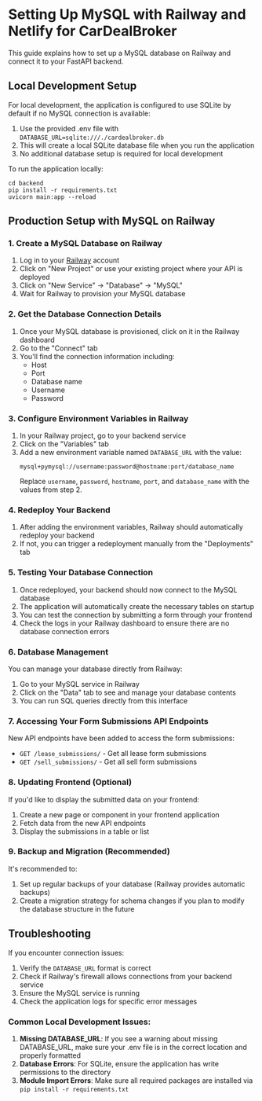# Setting Up MySQL with Railway and Netlify for CarDealBroker

This guide explains how to set up a MySQL database on Railway and connect it to your FastAPI backend.

## Local Development Setup

For local development, the application is configured to use SQLite by default if no MySQL connection is available:

1. Use the provided .env file with `DATABASE_URL=sqlite:///./cardealbroker.db`
2. This will create a local SQLite database file when you run the application
3. No additional database setup is required for local development

To run the application locally:
```
cd backend
pip install -r requirements.txt
uvicorn main:app --reload
```

## Production Setup with MySQL on Railway

### 1. Create a MySQL Database on Railway

1. Log in to your [Railway](https://railway.app/) account
2. Click on "New Project" or use your existing project where your API is deployed
3. Click on "New Service" → "Database" → "MySQL"
4. Wait for Railway to provision your MySQL database

### 2. Get the Database Connection Details

1. Once your MySQL database is provisioned, click on it in the Railway dashboard
2. Go to the "Connect" tab
3. You'll find the connection information including:
   - Host
   - Port
   - Database name
   - Username
   - Password

### 3. Configure Environment Variables in Railway

1. In your Railway project, go to your backend service
2. Click on the "Variables" tab
3. Add a new environment variable named `DATABASE_URL` with the value:
   ```
   mysql+pymysql://username:password@hostname:port/database_name
   ```
   Replace `username`, `password`, `hostname`, `port`, and `database_name` with the values from step 2.

### 4. Redeploy Your Backend

1. After adding the environment variables, Railway should automatically redeploy your backend
2. If not, you can trigger a redeployment manually from the "Deployments" tab

### 5. Testing Your Database Connection

1. Once redeployed, your backend should now connect to the MySQL database
2. The application will automatically create the necessary tables on startup
3. You can test the connection by submitting a form through your frontend
4. Check the logs in your Railway dashboard to ensure there are no database connection errors

### 6. Database Management

You can manage your database directly from Railway:

1. Go to your MySQL service in Railway
2. Click on the "Data" tab to see and manage your database contents
3. You can run SQL queries directly from this interface

### 7. Accessing Your Form Submissions API Endpoints

New API endpoints have been added to access the form submissions:

- `GET /lease_submissions/` - Get all lease form submissions
- `GET /sell_submissions/` - Get all sell form submissions

### 8. Updating Frontend (Optional)

If you'd like to display the submitted data on your frontend:

1. Create a new page or component in your frontend application
2. Fetch data from the new API endpoints
3. Display the submissions in a table or list

### 9. Backup and Migration (Recommended)

It's recommended to:

1. Set up regular backups of your database (Railway provides automatic backups)
2. Create a migration strategy for schema changes if you plan to modify the database structure in the future

## Troubleshooting

If you encounter connection issues:

1. Verify the `DATABASE_URL` format is correct
2. Check if Railway's firewall allows connections from your backend service
3. Ensure the MySQL service is running
4. Check the application logs for specific error messages 

### Common Local Development Issues:

1. **Missing DATABASE_URL**: If you see a warning about missing DATABASE_URL, make sure your .env file is in the correct location and properly formatted
2. **Database Errors**: For SQLite, ensure the application has write permissions to the directory
3. **Module Import Errors**: Make sure all required packages are installed via `pip install -r requirements.txt` 